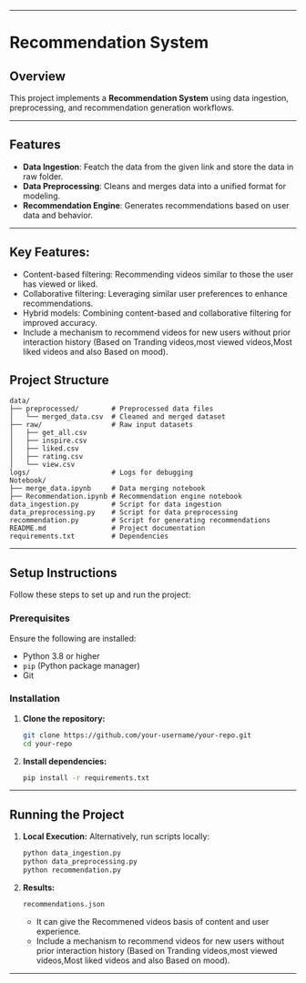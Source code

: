
---

# Recommendation System 

## Overview

This project implements a **Recommendation System** using data ingestion, preprocessing, and recommendation generation workflows.

---

## Features

- **Data Ingestion**: Featch the data from the given link and store the data in raw folder.
- **Data Preprocessing**: Cleans and merges data into a unified format for modeling.
- **Recommendation Engine**: Generates recommendations based on user data and behavior.

---

## Key Features:
- Content-based filtering: Recommending videos similar to those the user has viewed or liked.
- Collaborative filtering: Leveraging similar user preferences to enhance recommendations.
- Hybrid models: Combining content-based and collaborative filtering for improved accuracy.
- Include a mechanism to recommend videos for new users without prior interaction history (Based on Tranding videos,most viewed videos,Most liked videos and also Based on mood).

## Project Structure

```plaintext                  
data/
├── preprocessed/        # Preprocessed data files
│   └── merged_data.csv  # Cleaned and merged dataset
├── raw/                 # Raw input datasets
│   ├── get_all.csv
│   ├── inspire.csv
│   ├── liked.csv
│   ├── rating.csv
│   └── view.csv
logs/                    # Logs for debugging
Notebook/
├── merge_data.ipynb     # Data merging notebook
├── Recommendation.ipynb # Recommendation engine notebook
data_ingestion.py        # Script for data ingestion
data_preprocessing.py    # Script for data preprocessing
recommendation.py        # Script for generating recommendations
README.md                # Project documentation
requirements.txt         # Dependencies
```

---

## Setup Instructions

Follow these steps to set up and run the project:

### Prerequisites

Ensure the following are installed:
- Python 3.8 or higher
- `pip` (Python package manager)
- Git

### Installation

1. **Clone the repository:**
   ```bash
   git clone https://github.com/your-username/your-repo.git
   cd your-repo
   ```

2. **Install dependencies:**
   ```bash
   pip install -r requirements.txt
   ```

---

## Running the Project


1. **Local Execution:**
   Alternatively, run scripts locally:
   ```bash
   python data_ingestion.py
   python data_preprocessing.py
   python recommendation.py
   ```

2. **Results:**

   ```bash
   recommendations.json
   ```
   - It can give the Recommened videos basis of content and user experience.
   - Include a mechanism to recommend videos for new users without prior interaction history (Based on Tranding videos,most viewed videos,Most liked videos and also Based on mood).

---
